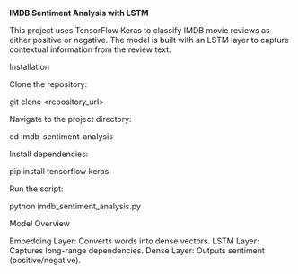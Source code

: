 **IMDB Sentiment Analysis with LSTM**

This project uses TensorFlow Keras to classify IMDB movie reviews as either positive or negative. The model is built with an LSTM layer to capture contextual information from the review text.

Installation

Clone the repository:


git clone <repository_url>

Navigate to the project directory:


cd imdb-sentiment-analysis

Install dependencies:


pip install tensorflow keras

Run the script:

python imdb_sentiment_analysis.py

Model Overview

Embedding Layer: Converts words into dense vectors.
LSTM Layer: Captures long-range dependencies.
Dense Layer: Outputs sentiment (positive/negative).

